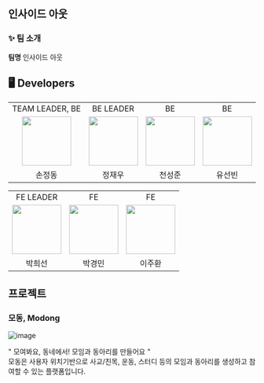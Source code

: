 ## 인사이드 아웃

### ✨ 팀 소개
<b>팀명</b> 인사이드 아웃

<h2>🖥️ Developers </h2>
  <div align='center'>
        <table>
  <tr>
    <td align="center">TEAM LEADER, BE</td>
    <td align="center">BE LEADER</td>
    <td align="center">BE</td>
     <td align="center">BE</td>
  </tr>
   <tr>
    <td align="center"><a href="https://github.com/jeongdong99"><img src="https://avatars.githubusercontent.com/jeongdong99" width="100px; style="vertical-align:top" alt=""/>
    <td align="center"><a href="https://github.com/holyPigeon"><img src="https://avatars.githubusercontent.com/holyPigeon" width="100px; style="vertical-align:top" alt=""/>
    <td align="center"><a href="https://github.com/SeongJunChun"><img src="https://avatars.githubusercontent.com/SeongJunChun" width="100px; style="vertical-align:top" alt=""/>
        <td align="center"><a href="https://github.com/sunnybiny"><img src="https://avatars.githubusercontent.com/sunnybiny" width="100px; style="vertical-align:top" alt=""/>
  </tr>
           <tr>
    <td align="center">손정동</td>
    <td align="center">정재우</td>
    <td align="center">천성준</td>
    <td align="center">유선빈</td>
    </tr>
    </table>
    <table>
  <tr>
    <td align="center">FE LEADER</td>
    <td align="center">FE</td>
    <td align="center">FE</td>
  </tr>
   <tr>
    <td align="center"><a href="https://github.com/heesunee"><img src="https://avatars.githubusercontent.com/heesunee" width="100px; style="vertical-align:top" alt=""/>
    <td align="center"><a href="https://github.com/gangmin2"><img src="https://avatars.githubusercontent.com/gangmin2" width="100px; style="vertical-align:top" alt=""/>
    <td align="center"><a href="https://github.com/JoohwanLeeJJang"><img src="https://avatars.githubusercontent.com/JoohwanLeeJJang" width="100px; style="vertical-align:top" alt=""/>
  </tr>
           <tr>
    <td align="center">박희선</td>
    <td align="center">박경민</td>
    <td align="center">이주환</td>
    </tr>
    </table>
  </div>

## 프로젝트

### 모동, Modong 
![image](https://github.com/user-attachments/assets/0044f6b1-ebcd-4dab-9ac6-60dbf42f4152)

" 모여봐요, 동네에서! 모임과 동아리를 만들어요 " </br>
모동은 사용자 위치기반으로 사교/친목, 운동, 스터디 등의 모임과 동아리를 생성하고 참여할 수 있는 플랫폼입니다.
